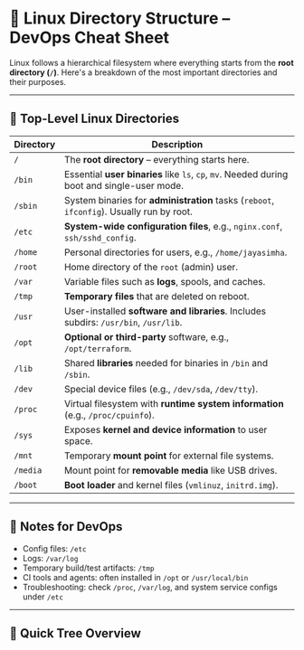 # 🐧 Linux Directory Structure – DevOps Cheat Sheet

Linux follows a hierarchical filesystem where everything starts from the **root directory (`/`)**. Here's a breakdown of the most important directories and their purposes.

---

## 📂 Top-Level Linux Directories

| Directory | Description |
|-----------|-------------|
| `/`       | The **root directory** – everything starts here. |
| `/bin`    | Essential **user binaries** like `ls`, `cp`, `mv`. Needed during boot and single-user mode. |
| `/sbin`   | System binaries for **administration** tasks (`reboot`, `ifconfig`). Usually run by root. |
| `/etc`    | **System-wide configuration files**, e.g., `nginx.conf`, `ssh/sshd_config`. |
| `/home`   | Personal directories for users, e.g., `/home/jayasimha`. |
| `/root`   | Home directory of the `root` (admin) user. |
| `/var`    | Variable files such as **logs**, spools, and caches. |
| `/tmp`    | **Temporary files** that are deleted on reboot. |
| `/usr`    | User-installed **software and libraries**. Includes subdirs: `/usr/bin`, `/usr/lib`. |
| `/opt`    | **Optional or third-party** software, e.g., `/opt/terraform`. |
| `/lib`    | Shared **libraries** needed for binaries in `/bin` and `/sbin`. |
| `/dev`    | Special device files (e.g., `/dev/sda`, `/dev/tty`). |
| `/proc`   | Virtual filesystem with **runtime system information** (e.g., `/proc/cpuinfo`). |
| `/sys`    | Exposes **kernel and device information** to user space. |
| `/mnt`    | Temporary **mount point** for external file systems. |
| `/media`  | Mount point for **removable media** like USB drives. |
| `/boot`   | **Boot loader** and kernel files (`vmlinuz`, `initrd.img`). |

---

## 📌 Notes for DevOps

- Config files: `/etc`
- Logs: `/var/log`
- Temporary build/test artifacts: `/tmp`
- CI tools and agents: often installed in `/opt` or `/usr/local/bin`
- Troubleshooting: check `/proc`, `/var/log`, and system service configs under `/etc`

---

## 🧠 Quick Tree Overview
